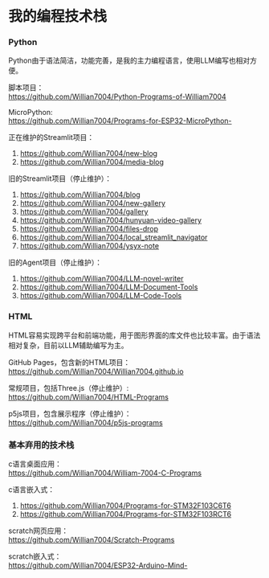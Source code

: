 # 我的编程技术栈

### Python

Python由于语法简洁，功能完善，是我的主力编程语言，使用LLM编写也相对方便。

脚本项目：\
https://github.com/Willian7004/Python-Programs-of-William7004

MicroPython:\
https://github.com/Willian7004/Programs-for-ESP32-MicroPython-

正在维护的Streamlit项目：
1. https://github.com/Willian7004/new-blog
2. https://github.com/Willian7004/media-blog

旧的Streamlit项目（停止维护）：
1. https://github.com/Willian7004/blog 
2. https://github.com/Willian7004/new-gallery 
3. https://github.com/Willian7004/gallery 
4. https://github.com/Willian7004/hunyuan-video-gallery 
5. https://github.com/Willian7004/files-drop 
6. https://github.com/Willian7004/local_streamlit_navigator
7. https://github.com/Willian7004/ysyx-note

旧的Agent项目（停止维护）：
1. https://github.com/Willian7004/LLM-novel-writer  
2. https://github.com/Willian7004/LLM-Document-Tools 
3. https://github.com/Willian7004/LLM-Code-Tools

### HTML

HTML容易实现跨平台和前端功能，用于图形界面的库文件也比较丰富。由于语法相对复杂，目前以LLM辅助编写为主。

GitHub Pages，包含新的HTML项目：\
https://github.com/Willian7004/Willian7004.github.io

常规项目，包括Three.js（停止维护）: \
https://github.com/Willian7004/HTML-Programs

p5js项目，包含展示程序（停止维护）：\
https://github.com/Willian7004/p5js-programs

### 基本弃用的技术栈

c语言桌面应用：\
https://github.com/Willian7004/William-7004-C-Programs

c语言嵌入式：
1. https://github.com/Willian7004/Programs-for-STM32F103C6T6
2. https://github.com/Willian7004/Programs-for-STM32F103RCT6

scratch网页应用：\
https://github.com/Willian7004/Scratch-Programs

scratch嵌入式： \
https://github.com/Willian7004/ESP32-Arduino-Mind-